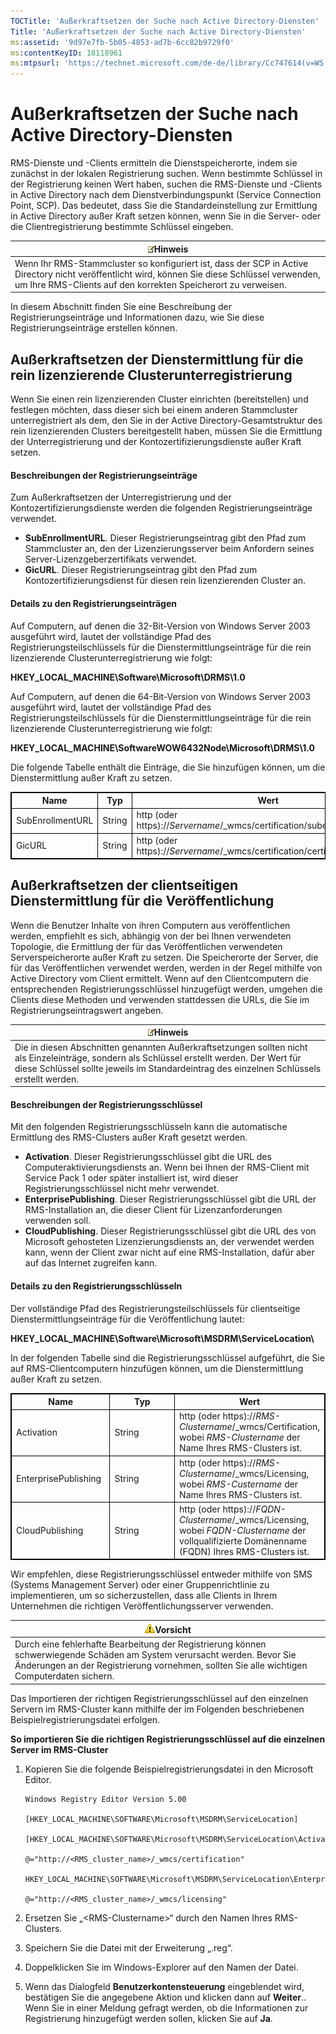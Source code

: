 ```yaml
---
TOCTitle: 'Außerkraftsetzen der Suche nach Active Directory-Diensten'
Title: 'Außerkraftsetzen der Suche nach Active Directory-Diensten'
ms:assetid: '9d97e7fb-5b05-4853-ad7b-6cc82b9729f0'
ms:contentKeyID: 18118961
ms:mtpsurl: 'https://technet.microsoft.com/de-de/library/Cc747614(v=WS.10)'
---
```


Außerkraftsetzen der Suche nach Active Directory-Diensten
=========================================================

RMS-Dienste und -Clients ermitteln die Dienstspeicherorte, indem sie zunächst in der lokalen Registrierung suchen. Wenn bestimmte Schlüssel in der Registrierung keinen Wert haben, suchen die RMS-Dienste und -Clients in Active Directory nach dem Dienstverbindungspunkt (Service Connection Point, SCP). Das bedeutet, dass Sie die Standardeinstellung zur Ermittlung in Active Directory außer Kraft setzen können, wenn Sie in die Server- oder die Clientregistrierung bestimmte Schlüssel eingeben.

| ![](images/Cc747614.note(WS.10).gif)Hinweis                                                                                                                                         |
|------------------------------------------------------------------------------------------------------------------------------------------------------------------------------------------------------------------|
| Wenn Ihr RMS-Stammcluster so konfiguriert ist, dass der SCP in Active Directory nicht veröffentlicht wird, können Sie diese Schlüssel verwenden, um Ihre RMS-Clients auf den korrekten Speicherort zu verweisen. |

In diesem Abschnitt finden Sie eine Beschreibung der Registrierungseinträge und Informationen dazu, wie Sie diese Registrierungseinträge erstellen können.

Außerkraftsetzen der Dienstermittlung für die rein lizenzierende Clusterunterregistrierung
------------------------------------------------------------------------------------------

Wenn Sie einen rein lizenzierenden Cluster einrichten (bereitstellen) und festlegen möchten, dass dieser sich bei einem anderen Stammcluster unterregistriert als dem, den Sie in der Active Directory-Gesamtstruktur des rein lizenzierenden Clusters bereitgestellt haben, müssen Sie die Ermittlung der Unterregistrierung und der Kontozertifizierungsdienste außer Kraft setzen.

#### Beschreibungen der Registrierungseinträge

Zum Außerkraftsetzen der Unterregistrierung und der Kontozertifizierungsdienste werden die folgenden Registrierungseinträge verwendet.

-   **SubEnrollmentURL**. Dieser Registrierungseintrag gibt den Pfad zum Stammcluster an, den der Lizenzierungsserver beim Anfordern seines Server-Lizenzgeberzertifikats verwendet.
-   **GicURL**. Dieser Registrierungseintrag gibt den Pfad zum Kontozertifizierungsdienst für diesen rein lizenzierenden Cluster an.

#### Details zu den Registrierungseinträgen

Auf Computern, auf denen die 32-Bit-Version von Windows Server 2003 ausgeführt wird, lautet der vollständige Pfad des Registrierungsteilschlüssels für die Dienstermittlungseinträge für die rein lizenzierende Clusterunterregistrierung wie folgt:

**HKEY\_LOCAL\_MACHINE\\Software\\Microsoft\\DRMS\\1.0**

Auf Computern, auf denen die 64-Bit-Version von Windows Server 2003 ausgeführt wird, lautet der vollständige Pfad des Registrierungsteilschlüssels für die Dienstermittlungseinträge für die rein lizenzierende Clusterunterregistrierung wie folgt:

**HKEY\_LOCAL\_MACHINE\\SoftwareWOW6432Node\\Microsoft\\DRMS\\1.0**

Die folgende Tabelle enthält die Einträge, die Sie hinzufügen können, um die Dienstermittlung außer Kraft zu setzen.

<p></p>
<table style="border:1px solid black;">
<colgroup>
<col width="33%" />
<col width="33%" />
<col width="33%" />
</colgroup>
<thead>
<tr class="header">
<th style="border:1px solid black;" >Name</th>
<th style="border:1px solid black;" >Typ</th>
<th style="border:1px solid black;" >Wert</th>
</tr>
</thead>
<tbody>
<tr class="odd">
<td style="border:1px solid black;">SubEnrollmentURL</td>
<td style="border:1px solid black;">String</td>
<td style="border:1px solid black;">http (oder https)://<em>Servername</em>/_wmcs/certification/subenrollservice.asmx</td>
</tr>
<tr class="even">
<td style="border:1px solid black;">GicURL</td>
<td style="border:1px solid black;">String</td>
<td style="border:1px solid black;">http (oder https)://<em>Servername</em>/_wmcs/certification/certification.asmx</td>
</tr>
</tbody>
</table>
  
Außerkraftsetzen der clientseitigen Dienstermittlung für die Veröffentlichung  
-----------------------------------------------------------------------------
  
Wenn die Benutzer Inhalte von ihren Computern aus veröffentlichen werden, empfiehlt es sich, abhängig von der bei Ihnen verwendeten Topologie, die Ermittlung der für das Veröffentlichen verwendeten Serverspeicherorte außer Kraft zu setzen. Die Speicherorte der Server, die für das Veröffentlichen verwendet werden, werden in der Regel mithilfe von Active Directory vom Client ermittelt. Wenn auf den Clientcomputern die entsprechenden Registrierungsschlüssel hinzugefügt werden, umgehen die Clients diese Methoden und verwenden stattdessen die URLs, die Sie im Registrierungseintragswert angeben.
  
| ![](images/Cc747614.note(WS.10).gif)Hinweis                                                                                                                                                                  |  
|-------------------------------------------------------------------------------------------------------------------------------------------------------------------------------------------------------------------------------------------|  
| Die in diesen Abschnitten genannten Außerkraftsetzungen sollten nicht als Einzeleinträge, sondern als Schlüssel erstellt werden. Der Wert für diese Schlüssel sollte jeweils im Standardeintrag des einzelnen Schlüssels erstellt werden. |
  
#### Beschreibungen der Registrierungsschlüssel
  
Mit den folgenden Registrierungsschlüsseln kann die automatische Ermittlung des RMS-Clusters außer Kraft gesetzt werden.
  
-   **Activation**. Dieser Registrierungsschlüssel gibt die URL des Computeraktivierungsdiensts an. Wenn bei Ihnen der RMS-Client mit Service Pack 1 oder später installiert ist, wird dieser Registrierungsschlüssel nicht mehr verwendet.  
-   **EnterprisePublishing**. Dieser Registrierungsschlüssel gibt die URL der RMS-Installation an, die dieser Client für Lizenzanforderungen verwenden soll.  
-   **CloudPublishing**. Dieser Registrierungsschlüssel gibt die URL des von Microsoft gehosteten Lizenzierungsdiensts an, der verwendet werden kann, wenn der Client zwar nicht auf eine RMS-Installation, dafür aber auf das Internet zugreifen kann.
  
#### Details zu den Registrierungsschlüsseln
  
Der vollständige Pfad des Registrierungsteilschlüssels für clientseitige Dienstermittlungseinträge für die Veröffentlichung lautet:
  
**HKEY\_LOCAL\_MACHINE\\Software\\Microsoft\\MSDRM\\ServiceLocation\\**
  
In der folgenden Tabelle sind die Registrierungsschlüssel aufgeführt, die Sie auf RMS-Clientcomputern hinzufügen können, um die Dienstermittlung außer Kraft zu setzen.
  
<p></p>
<table style="border:1px solid black;">
<colgroup>
<col width="33%" />
<col width="33%" />
<col width="33%" />
</colgroup>
<thead>
<tr class="header">
<th style="border:1px solid black;" >Name</th>
<th style="border:1px solid black;" >Typ</th>
<th style="border:1px solid black;" >Wert</th>
</tr>
</thead>
<tbody>
<tr class="odd">
<td style="border:1px solid black;">Activation</td>
<td style="border:1px solid black;">String</td>
<td style="border:1px solid black;">http (oder https)://<em>RMS-Clustername</em>/_wmcs/Certification, wobei <em>RMS-Clustername</em> der Name Ihres RMS-Clusters ist.</td>
</tr>
<tr class="even">
<td style="border:1px solid black;">EnterprisePublishing</td>
<td style="border:1px solid black;">String</td>
<td style="border:1px solid black;">http (oder https)://<em>RMS-Clustername</em>/_wmcs/Licensing, wobei <em>RMS-Custername</em> der Name Ihres RMS-Clusters ist.</td>
</tr>
<tr class="odd">
<td style="border:1px solid black;">CloudPublishing</td>
<td style="border:1px solid black;">String</td>
<td style="border:1px solid black;">http (oder https)://<em>FQDN-Clustername</em>/_wmcs/Licensing, wobei <em>FQDN-Clustername</em> der vollqualifizierte Domänenname (FQDN) Ihres RMS-Clusters ist.</td>
</tr>
</tbody>
</table>
  
Wir empfehlen, diese Registrierungsschlüssel entweder mithilfe von SMS (Systems Management Server) oder einer Gruppenrichtlinie zu implementieren, um so sicherzustellen, dass alle Clients in Ihrem Unternehmen die richtigen Veröffentlichungsserver verwenden.
  
| ![](images/Cc747614.Caution(WS.10).gif)Vorsicht                                                                                                                                           |  
|------------------------------------------------------------------------------------------------------------------------------------------------------------------------------------------------------------------------|  
| Durch eine fehlerhafte Bearbeitung der Registrierung können schwerwiegende Schäden am System verursacht werden. Bevor Sie Änderungen an der Registrierung vornehmen, sollten Sie alle wichtigen Computerdaten sichern. |
  
Das Importieren der richtigen Registrierungsschlüssel auf den einzelnen Servern im RMS-Cluster kann mithilfe der im Folgenden beschriebenen Beispielregistrierungsdatei erfolgen.
  
**So importieren Sie die richtigen Registrierungsschlüssel auf die einzelnen Server im RMS-Cluster**  
1.  Kopieren Sie die folgende Beispielregistrierungsdatei in den Microsoft Editor.
  
    ```
    Windows Registry Editor Version 5.00

    [HKEY_LOCAL_MACHINE\SOFTWARE\Microsoft\MSDRM\ServiceLocation]
  
    [HKEY_LOCAL_MACHINE\SOFTWARE\Microsoft\MSDRM\ServiceLocation\Activation]
  
    @="http://<RMS_cluster_name>/_wmcs/certification"
  
    HKEY_LOCAL_MACHINE\SOFTWARE\Microsoft\MSDRM\ServiceLocation\EnterprisePublishing]
  
    @="http://<RMS_cluster_name>/_wmcs/licensing"
    ```
  
2.  Ersetzen Sie „&lt;RMS-Clustername&gt;“ durch den Namen Ihres RMS-Clusters.
  
3.  Speichern Sie die Datei mit der Erweiterung „.reg“.
  
4.  Doppelklicken Sie im Windows-Explorer auf den Namen der Datei.
  
5.  Wenn das Dialogfeld **Benutzerkontensteuerung** eingeblendet wird, bestätigen Sie die angegebene Aktion und klicken dann auf **Weiter**.. Wenn Sie in einer Meldung gefragt werden, ob die Informationen zur Registrierung hinzugefügt werden sollen, klicken Sie auf **Ja**.